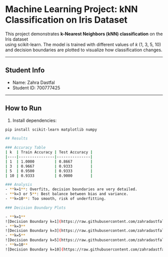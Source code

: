 # Machine Learning Project: kNN Classification on Iris Dataset

This project demonstrates **k-Nearest Neighbors (kNN) classification** on the Iris dataset  
using scikit-learn. The model is trained with different values of *k* (1, 3, 5, 10)  
and decision boundaries are plotted to visualize how classification changes.

---

## Student Info
- Name: Zahra Dastfal  
- Student ID: 700777425  

---

## How to Run

1. Install dependencies:
```bash
pip install scikit-learn matplotlib numpy

## Results

### Accuracy Table
| k  | Train Accuracy | Test Accuracy |
|----|----------------|---------------|
| 1  | 1.0000         | 0.8667        |
| 3  | 0.9667         | 0.9333        |
| 5  | 0.9500         | 0.9333        |
| 10 | 0.9333         | 0.9000        |

### Analysis
- **k=1**: Overfits, decision boundaries are very detailed.  
- **k=3 or 5**: Best balance between bias and variance.  
- **k=10**: Too smooth, risk of underfitting.  

### Decision Boundary Plots

- **k=1**  
![Decision Boundary k=1](https://raw.githubusercontent.com/zahradastfal870/ml_knn_classification/main/knn_k1.png)
- **k=3**  
![Decision Boundary k=3](https://raw.githubusercontent.com/zahradastfal870/ml_knn_classification/main/knn_k3.png)
- **k=5**  
![Decision Boundary k=5](https://raw.githubusercontent.com/zahradastfal870/ml_knn_classification/main/knn_k5.png)
- **k=10**  
![Decision Boundary k=10](https://raw.githubusercontent.com/zahradastfal870/ml_knn_classification/main/knn_k10.png)

